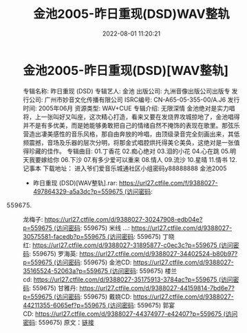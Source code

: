 ﻿---
title: 金池2005-昨日重现(DSD)WAV整轨
date: 2022-08-01 11:20:21
categories: WAV车载音乐、镜像
tags: 华语中文
---
# 金池2005-昨日重现(DSD)[WAV整轨]

专辑名称: 昨日重现 (DSD)
专辑艺人: 金池
出版公司: 九洲音像出版公司出版专
发行公司: 广州市妙音文化传播有限公司
ISRC编号:
CN-A65-05-355-00/A.J6
发行时间: 2005年06月
资源类型: WAV+CUE
专辑介绍:
无限深情
金池绝对是实力唱将，上一张叫好又叫座，这次精心打造，看来又要在发烧界攻城掠地了，金池唱得并不是有多优美，而是她能够勇敢把自己的情绪自然不掩饰的表现在歌里。那弦乐营造出凄美感性的音乐风格，那自由奔放的呤唱，由顶级录音完全刻画出来，其低频震撼，音场及乐器的层次分明，将那金式唱腔烘托得美仑美奂，这绝对是一张值得珍藏的佳作。
专辑曲目:
01.丁香花
02.痴心绝对
03.泪的小花
04.心在跳
05.明天我要嫁给你
06.下沙
07.有多少爱可以重来
08.情人
09.流沙
10.星晴
11.情书
12.记事本
下载地址：
进入爷们爱音乐城通社区小组密码y88888888
金池2005
- 昨日重现 (DSD)[WAV整轨].rar: https://url27.ctfile.com/f/9388027-497864329-a5a3dc?p=559675 (访问密码:
559675)
龙梅子: https://url27.ctfile.com/d/9388027-30247908-edb04e?p=559675 (访问密码:
559675)
米线 ...: https://url27.ctfile.com/d/9388027-30575581-facedb?p=559675 (访问密码:
559675)
丁晓红: https://url27.ctfile.com/d/9388027-31895877-c0ec3c?p=559675 (访问密码:
559675)
罗海英: https://url27.ctfile.com/d/9388027-34402524-b80b97?p=559675 (访问密码:
559675)
金池CD: https://url27.ctfile.com/d/9388027-35165524-52063a?p=559675 (访问密码:
559675)
楼兰cd: https://url27.ctfile.com/d/9388027-35175913-3784ac?p=559675 (访问密码:
559675)
甘雅丹: https://url27.ctfile.com/d/9388027-44159814-7bd6e7?p=559675 (访问密码:
559675)
戴娆CD: https://url27.ctfile.com/d/9388027-44211355-6065ef?p=559675 (访问密码:
559675)
郭宴CD: https://url27.ctfile.com/d/9388027-44374977-e42407?p=559675 (访问密码:
559675)
原文：[链接](https://blog.sina.com.cn/s/blog_1647c7e7601030ymu.html)